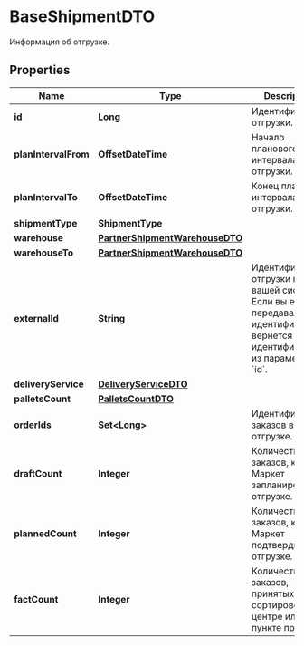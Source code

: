 

# BaseShipmentDTO

Информация об отгрузке.

## Properties

| Name | Type | Description | Notes |
|------------ | ------------- | ------------- | -------------|
|**id** | **Long** | Идентификатор отгрузки. |  [optional] |
|**planIntervalFrom** | **OffsetDateTime** | Начало планового интервала отгрузки. |  [optional] |
|**planIntervalTo** | **OffsetDateTime** | Конец планового интервала отгрузки. |  [optional] |
|**shipmentType** | **ShipmentType** |  |  [optional] |
|**warehouse** | [**PartnerShipmentWarehouseDTO**](PartnerShipmentWarehouseDTO.md) |  |  [optional] |
|**warehouseTo** | [**PartnerShipmentWarehouseDTO**](PartnerShipmentWarehouseDTO.md) |  |  [optional] |
|**externalId** | **String** | Идентификатор отгрузки в вашей системе. Если вы еще не передавали идентификатор, вернется идентификатор из параметра &#x60;id&#x60;. |  [optional] |
|**deliveryService** | [**DeliveryServiceDTO**](DeliveryServiceDTO.md) |  |  [optional] |
|**palletsCount** | [**PalletsCountDTO**](PalletsCountDTO.md) |  |  [optional] |
|**orderIds** | **Set&lt;Long&gt;** | Идентификаторы заказов в отгрузке. |  |
|**draftCount** | **Integer** | Количество заказов, которое Маркет запланировал к отгрузке. |  [optional] |
|**plannedCount** | **Integer** | Количество заказов, которое Маркет подтвердил к отгрузке. |  [optional] |
|**factCount** | **Integer** | Количество заказов, принятых в сортировочном центре или пункте приема. |  [optional] |



